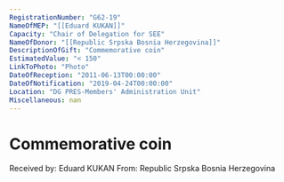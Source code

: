 ```yaml
---
RegistrationNumber: "G62-19"
NameOfMEP: "[[Eduard KUKAN]]"
Capacity: "Chair of Delegation for SEE"
NameOfDonor: "[[Republic Srpska Bosnia Herzegovina]]"
DescriptionOfGift: "Commemorative coin"
EstimatedValue: "< 150"
LinkToPhoto: "Photo"
DateOfReception: "2011-06-13T00:00:00"
DateOfNotification: "2019-04-24T00:00:00"
Location: "DG PRES-Members' Administration Unit"
Miscellaneous: nan
---
```


# Commemorative coin

Received by: Eduard KUKAN
From: Republic Srpska Bosnia Herzegovina
